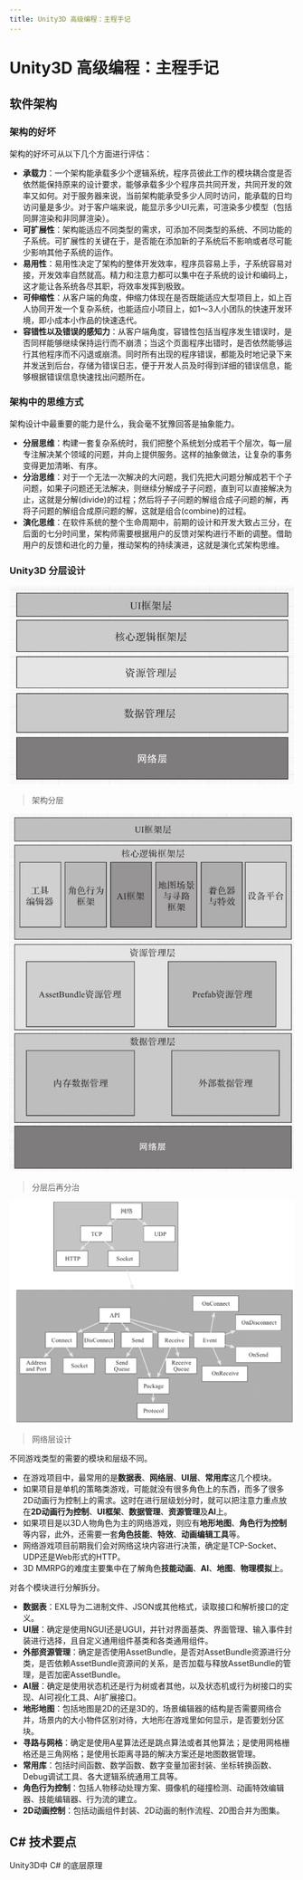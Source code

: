 ```yaml
---
title: Unity3D 高级编程：主程手记
---
```


# Unity3D 高级编程：主程手记

## 软件架构

### 架构的好坏

架构的好坏可从以下几个方面进行评估：

* **承载力**：一个架构能承载多少个逻辑系统，程序员彼此工作的模块耦合度是否依然能保持原来的设计要求，能够承载多少个程序员共同开发，共同开发的效率又如何。对于服务器来说，当前架构能承受多少人同时访问，能承载的日均访问量是多少。对于客户端来说，能显示多少UI元素，可渲染多少模型（包括同屏渲染和非同屏渲染）。
* **可扩展性**：架构能适应不同类型的需求，可添加不同类型的系统、不同功能的子系统。可扩展性的关键在于，是否能在添加新的子系统后不影响或者尽可能少影响其他子系统的运作。
* **易用性**：易用性决定了架构的整体开发效率，程序员容易上手，子系统容易对接，开发效率自然就高。精力和注意力都可以集中在子系统的设计和编码上，这才能让各系统各尽其职，将效率发挥到极致。
* **可伸缩性**：从客户端的角度，伸缩力体现在是否既能适应大型项目上，如上百人协同开发一个复杂系统，也能适应小项目上，如1～3人小团队的快速开发环境，即小成本小作品的快速迭代。
* **容错性以及错误的感知力**：从客户端角度，容错性包括当程序发生错误时，是否同样能够继续保持运行而不崩溃；当这个页面程序出错时，是否依然能够运行其他程序而不闪退或崩溃。同时所有出现的程序错误，都能及时地记录下来并发送到后台，存储为错误日志，便于开发人员及时得到详细的错误信息，能够根据错误信息快速找出问题所在。

### 架构中的思维方式

架构设计中最重要的能力是什么，我会毫不犹豫回答是抽象能力。

* **分层思维**：构建一套复杂系统时，我们把整个系统划分成若干个层次，每一层专注解决某个领域的问题，并向上提供服务。这样的抽象做法，让复杂的事务变得更加清晰、有序。
* **分治思维**：对于一个无法一次解决的大问题，我们先把大问题分解成若干个子问题，如果子问题还无法解决，则继续分解成子子问题，直到可以直接解决为止，这就是分解(divide)的过程；然后将子子问题的解组合成子问题的解，再将子问题的解组合成原问题的解，这就是组合(combine)的过程。
* **演化思维**：在软件系统的整个生命周期中，前期的设计和开发大致占三分，在后面的七分时间里，架构师需要根据用户的反馈对架构进行不断的调整。借助用户的反馈和进化的力量，推动架构的持续演进，这就是演化式架构思维。

### Unity3D 分层设计

![](./assets/Unity3D分层设计.png)
> 架构分层

![](./assets/Unity3D分层设计2.png)
> 分层后再分治

![](./assets/网络层设计.png)
> 网络层设计

不同游戏类型的需要的模块和层级不同。

* 在游戏项目中，最常用的是**数据表**、**网络层**、**UI层**、**常用库**这几个模块。
* 如果项目是单机的策略类游戏，可能就没有很多角色上的东西，而多了很多2D动画行为控制上的需求。这时在进行层级划分时，就可以把注意力重点放在**2D动画行为控制**、**UI框架**、**数据管理**、**资源管理**及**AI**上。
* 如果项目是以3D人物角色为主的网络游戏，则应有**地形地图**、**角色行为控制**等内容，此外，还需要一套**角色技能**、**特效**、**动画编辑工具**等。
* 网络游戏项目前期我们会对网络这块内容进行决策，确定是TCP-Socket、UDP还是Web形式的HTTP。
* 3D MMRPG的难度主要集中在了解角色**技能动画**、**AI**、**地图**、**物理模拟**上。

对各个模块进行分解拆分。

* **数据表**：EXL导为二进制文件、JSON或其他格式，读取接口和解析接口的定义。
* **UI层**：确定是使用NGUI还是UGUI，并针对界面基类、界面管理、输入事件封装进行选择，且自定义通用组件基类和各类通用组件。
* **外部资源管理**：确定是否使用AssetBundle，是否对AssetBundle资源进行分类，是否依赖AssetBundle资源间的关系，是否加载与释放AssetBundle的管理，是否加密AssetBundle。
* **AI层**：确定是使用状态机还是行为树或者其他，以及状态机或行为树接口的实现、AI可视化工具、AI扩展接口。
* **地形地图**：包括地图是2D的还是3D的，场景编辑器的结构是否需要网络合并，场景内的大小物件区别对待，大地形在游戏里如何显示，是否要划分区块。
* **寻路与网格**：确定是使用A星算法还是跳点算法或者其他算法；是使用网格栅格还是三角网格；是使用长距离寻路的解决方案还是地图数据管理。
* **常用库**：包括时间函数、数学函数、数字变量加密封装、坐标转换函数、Debug调试工具、各大逻辑系统通用工具等。
* **角色行为控制**：包括人物移动处理方案、摄像机的碰撞检测、动画特效编辑器、技能编辑器、行为流的建立。
* **2D动画控制**：包括动画组件封装、2D动画的制作流程、2D图合并为图集。

## C# 技术要点

Unity3D中 C# 的底层原理